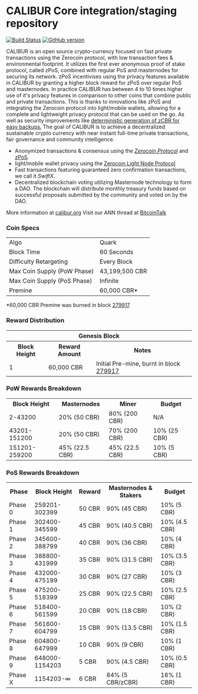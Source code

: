 CALIBUR Core integration/staging repository
=====================================

[![Build Status](https://travis-ci.org/CALIBUR-Project/CALIBUR.svg?branch=master)](https://travis-ci.org/CALIBUR-Project/CALIBUR) [![GitHub version](https://badge.fury.io/gh/CALIBUR-Project%2FCALIBUR.svg)](https://badge.fury.io/gh/CALIBUR-Project%2FCALIBUR)

CALIBUR is an open source crypto-currency focused on fast private transactions using the Zerocoin protocol, with low transaction fees & environmental footprint.  It utilizes the first ever anonymous proof of stake protocol, called zPoS, combined with regular PoS and masternodes for securing its network. zPoS incentivises using the privacy features available in CALIBUR by granting a higher block reward for zPoS over regular PoS and masternodes. In practice CALIBUR has between 4 to 10 times higher use of it's privacy features in comparison to other coins that combine public and private transactions. This is thanks to innovations like zPoS and integrating the Zerocoin protocol into light/mobile wallets, allowing for a complete and lightweight privacy protocol that can be used on the go. As well as security improvements like [deterministic generation of zCBR for easy backups.](https://www.reddit.com/r/calibur/comments/8gbjf7/how_to_use_deterministic_zerocoin_generation/)
The goal of CALIBUR is to achieve a decentralized sustainable crypto currency with near instant full-time private transactions, fair governance and community intelligence.
- Anonymized transactions & consensus using the [_Zerocoin Protocol_](http://www.calibur.org/zcbr) and [zPoS](https://calibur.org/zpos/).
- light/mobile wallet privacy using the [Zerocoin Light Node Protocol](https://calibur.org/wp-content/uploads/2018/11/Zerocoin_Light_Node_Protocol.pdf)
- Fast transactions featuring guaranteed zero confirmation transactions, we call it _SwiftX_.
- Decentralized blockchain voting utilizing Masternode technology to form a DAO. The blockchain will distribute monthly treasury funds based on successful proposals submitted by the community and voted on by the DAO.

More information at [calibur.org](http://www.calibur.org) Visit our ANN thread at [BitcoinTalk](http://www.bitcointalk.org/index.php?topic=1262920)

### Coin Specs
<table>
<tr><td>Algo</td><td>Quark</td></tr>
<tr><td>Block Time</td><td>60 Seconds</td></tr>
<tr><td>Difficulty Retargeting</td><td>Every Block</td></tr>
<tr><td>Max Coin Supply (PoW Phase)</td><td>43,199,500 CBR</td></tr>
<tr><td>Max Coin Supply (PoS Phase)</td><td>Infinite</td></tr>
<tr><td>Premine</td><td>60,000 CBR*</td></tr>
</table>

*60,000 CBR Premine was burned in block [279917](http://www.presstab.pw/phpexplorer/CALIBUR/block.php?blockhash=206d9cfe859798a0b0898ab00d7300be94de0f5469bb446cecb41c3e173a57e0)

### Reward Distribution

<table>
<th colspan=4>Genesis Block</th>
<tr><th>Block Height</th><th>Reward Amount</th><th>Notes</th></tr>
<tr><td>1</td><td>60,000 CBR</td><td>Initial Pre-mine, burnt in block <a href="http://www.presstab.pw/phpexplorer/CALIBUR/block.php?blockhash=206d9cfe859798a0b0898ab00d7300be94de0f5469bb446cecb41c3e173a57e0">279917</a></td></tr>
</table>

### PoW Rewards Breakdown

<table>
<th>Block Height</th><th>Masternodes</th><th>Miner</th><th>Budget</th>
<tr><td>2-43200</td><td>20% (50 CBR)</td><td>80% (200 CBR)</td><td>N/A</td></tr>
<tr><td>43201-151200</td><td>20% (50 CBR)</td><td>70% (200 CBR)</td><td>10% (25 CBR)</td></tr>
<tr><td>151201-259200</td><td>45% (22.5 CBR)</td><td>45% (22.5 CBR)</td><td>10% (5 CBR)</td></tr>
</table>

### PoS Rewards Breakdown

<table>
<th>Phase</th><th>Block Height</th><th>Reward</th><th>Masternodes & Stakers</th><th>Budget</th>
<tr><td>Phase 0</td><td>259201-302399</td><td>50 CBR</td><td>90% (45 CBR)</td><td>10% (5 CBR)</td></tr>
<tr><td>Phase 1</td><td>302400-345599</td><td>45 CBR</td><td>90% (40.5 CBR)</td><td>10% (4.5 CBR)</td></tr>
<tr><td>Phase 2</td><td>345600-388799</td><td>40 CBR</td><td>90% (36 CBR)</td><td>10% (4 CBR)</td></tr>
<tr><td>Phase 3</td><td>388800-431999</td><td>35 CBR</td><td>90% (31.5 CBR)</td><td>10% (3.5 CBR)</td></tr>
<tr><td>Phase 4</td><td>432000-475199</td><td>30 CBR</td><td>90% (27 CBR)</td><td>10% (3 CBR)</td></tr>
<tr><td>Phase 5</td><td>475200-518399</td><td>25 CBR</td><td>90% (22.5 CBR)</td><td>10% (2.5 CBR)</td></tr>
<tr><td>Phase 6</td><td>518400-561599</td><td>20 CBR</td><td>90% (18 CBR)</td><td>10% (2 CBR)</td></tr>
<tr><td>Phase 7</td><td>561600-604799</td><td>15 CBR</td><td>90% (13.5 CBR)</td><td>10% (1.5 CBR)</td></tr>
<tr><td>Phase 8</td><td>604800-647999</td><td>10 CBR</td><td>90% (9 CBR)</td><td>10% (1 CBR)</td></tr>
<tr><td>Phase 9</td><td>648000-1154203</td><td>5 CBR</td><td>90% (4.5 CBR)</td><td>10% (0.5 CBR)</td></tr>
<tr><td>Phase X</td><td>1154203-∞</td><td>6 CBR</td><td>84% (5 CBR/zCBR)</td><td>16% (1 CBR)</td></tr>
</table>
